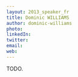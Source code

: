 ```yaml
---
layout: 2013_speaker_fr
title: Dominic WILLIAMS
author: dominic-williams
photo:
linkedIn:
twitter:
email: 
web:
---
```


TODO.